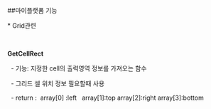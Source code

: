 ##마이플랫폼 기능
						<div id="postViewArea">						<div id="postViewArea">						<div id="post-view220720505746" class="post-view pcol2 _param(1) _postViewArea220720505746">						<div id="post-view220720505746" class="post-view pcol2 _param(1) _postViewArea220720505746">							<p>* Grid관련</p><p>&nbsp;&nbsp; </p><p><strong>GetCellRect</strong>&nbsp;</p><p>&nbsp; -&nbsp;기능:&nbsp;지정한 cell의 출력영역 정보를 가져오는 함수</p><p>&nbsp; - 그리드 셀 위치 정보 필요할때 사용</p><p>&nbsp; -&nbsp;return :&nbsp; array[0]&nbsp;:left&nbsp;&nbsp; array[1]:top array[2]:right array[3]:bottom<br /></p>						</div>						</div>